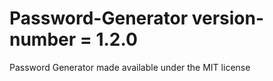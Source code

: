 # Password-Generator version-number = 1.2.0
Password Generator made available under the MIT license

